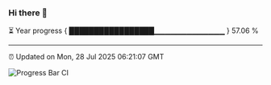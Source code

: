 ### Hi there 👋

⏳ Year progress { █████████████████▁▁▁▁▁▁▁▁▁▁▁▁▁ } 57.06 %

---

⏰ Updated on Mon, 28 Jul 2025 06:21:07 GMT

![Progress Bar CI](https://github.com/Shyam-Makwana/GitHub-Actions-Demo/workflows/Progress%20Bar%20CI/badge.svg)
